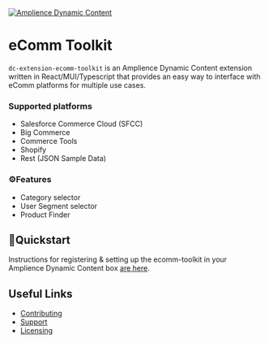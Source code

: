 [![Amplience Dynamic Content](media/header.png)](https://amplience.com/dynamic-content)

# eComm Toolkit

`dc-extension-ecomm-toolkit` is an Amplience Dynamic Content extension written in React/MUI/Typescript that provides an easy way to interface with eComm platforms for multiple use cases.

### Supported platforms

-   Salesforce Commerce Cloud (SFCC)
-   Big Commerce
-   Commerce Tools
-   Shopify
-   Rest (JSON Sample Data)

### ⚙️Features

-   Category selector
-   User Segment selector
-   Product Finder

## 🏁Quickstart

Instructions for registering & setting up the ecomm-toolkit in your Amplience Dynamic Content box [are here](./docs/extension.md).

## Useful Links

-   [Contributing](./CONTRIBUTING.md)
-   [Support](./support.md)
-   [Licensing](./LICENSE)
